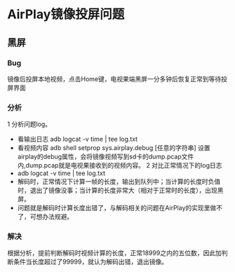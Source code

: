 # AirPlay镜像投屏问题

## 黑屏

### Bug
镜像后投屏本地视频，点击Home键，电视果端黑屏一分多钟后恢复正常到等待投屏界面
### 分析
1 分析问题log。
* 看输出日志 adb logcat -v time | tee log.txt
* 看视频内容 adb shell setprop sys.airplay.debug [任意的字符串] 设置airplay的debug属性，会将镜像视频写到sd卡的dump.pcap文件内,dump.pcap就是电视果接收到的视频内容。
2 对比正常情况下的log日志
* adb logcat -v time | tee log.txt
* 解码时，正常情况下计算一帧的长度，输出到队列中；当计算的长度时负值时，退出了镜像没事；当计算的长度非常大（相对于正常时的长度），出现黑屏。
* 问题就是解码时计算长度出错了，与解码相关的问题在AirPlay的实现里做不了，可想办法规避。
### 解决
根据分析，提前判断解码时视频计算的长度，正常18999之内的五位数，因此加判断条件当长度超过了99999，就认为解码出错，退出镜像。

